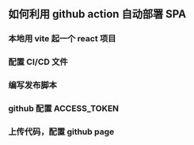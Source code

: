 ## 如何利用 github action 自动部署 SPA

### 本地用 vite 起一个 react 项目

### 配置 CI/CD 文件

### 编写发布脚本

### github 配置 ACCESS_TOKEN

### 上传代码，配置 github page
